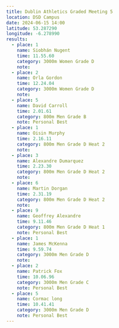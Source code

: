 ```yaml
---
title: Dublin Athletics Graded Meeting 5
location: DSD Campus
date: 2024-06-15 14:00
latitude: 53.287290 
longitude: -6.278990
results:
  - place: 1
    name: Siobhán Nugent
    time: 11.55.60
    category: 3000m Women Grade D
    note: 
  - place: 2
    name: Orla Gordon
    time: 12.24.04
    category: 3000m Women Grade D
    note: 
  - place: 5
    name: David Carroll
    time: 2.01.61
    category: 800m Men Grade B
    note: Personal Best
  - place: 1
    name: Oisin Murphy
    time: 2.16.11
    category: 800m Men Grade D Heat 2
    note: 
  - place: 3
    name: Alexandre Dumarquez
    time: 2.23.30
    category: 800m Men Grade D Heat 2
    note:
  - place: 6
    name: Martin Dorgan
    time: 2.31.19
    category: 800m Men Grade D Heat 2
    note:
  - place: 9
    name: Geoffrey Alexandre
    time: 9.11.46 
    category: 800m Men Grade D Heat 1
    note: Personal Best
  - place: 1
    name: James McKenna
    time: 9.59.74
    category: 3000m Men Grade D
    note:
  - place: 2
    name: Patrick Fox
    time: 10.06.96
    category: 3000m Men Grade C
    note: Personal Best
  - place: 5
    name: Cormac long
    time: 10.41.41
    category: 3000m Men Grade D
    note: Personal Best
---
```

